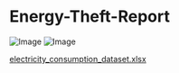 # Energy-Theft-Report

![Image](https://github.com/user-attachments/assets/907f2c39-9ed3-4a0d-a3e5-7c39ca828d85)
![Image](https://github.com/user-attachments/assets/d6760720-e3df-4130-8955-d8ed4a09eb75)

[electricity_consumption_dataset.xlsx](https://github.com/user-attachments/files/20407936/electricity_consumption_dataset.xlsx)

